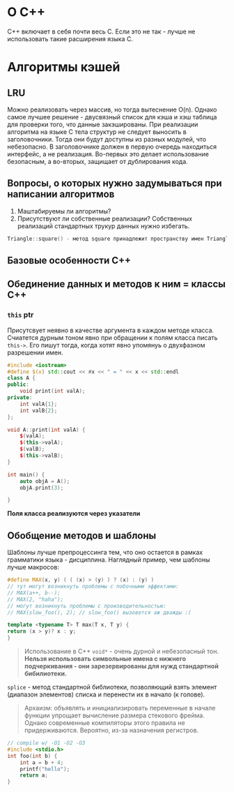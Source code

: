 # О С++
C++ включает в себя почти весь С. Если это не так - лучше не использовать такие расширения языка С.
# Алгоритмы кэшей
## LRU
Можно реализовать через массив, но тогда вытеснение O(n). Однако самое лучшее решение - двусвязный список для кэша и хэш таблица для проверки того, что данные закэшированы.
При реализации алгоритма на языке С тела структур не следует выносить в заголовочники. Тогда они будут доступны из разных модулей, что небезопасно. В заголовочнике должен в первую очередь находиться интерфейс, а не реализация. Во-первых это делает использование безопасным, а во-вторых, защищает от дублирования кода. 

## Вопросы, о которых нужно задумываться при написании алгоритмов
1. Маштабируемы ли алгоритмы?
2. Присутствуют ли собственные реализации? Собственных реализаций стандартных трукур данных нужно избегать.

```C++
Triangle::square() - метод square принадлежит пространству имен Triangle.
```

## Базовые особенности С++
## Обединение данных и методов к ним = классы С++
### `this` ptr
Присутсвует неявно в качестве аргумента в каждом методе класса. Счиатется дурным тоном явно при обращении к полям класса писать `this->`. Его пишут тогда, когда хотят явно упомянуь о двухфазном разрешении имен.

```C++
#include <iostream>
#define $(x) std::cout << #x << " = " << x << std::endl
class A {
public:
    void print(int valA);
private:
    int valA{1};
    int valB{2};
};

void A::print(int valA) {
    $(valA);
    $(this->valA);
    $(valB);
    $(this->valB);
}

int main() {
    auto objA = A();
    objA.print(3);

}
```

**Поля класса реализуются через указатели**
## Обобщение методов и шаблоны
Шаблоны лучше препроцессинга тем, что оно остается в рамках грамматики языка - дисциплина.
Наглядный пример, чем шаблоны лучше макросов:

```C++
#define MAX(x, y) ( ( (x) > (y) ) ? (x) : (y) )
// тут могут возникнуть проблемы с побочными эффектами:
// MAX(a++, b--);
// MAX(2, "haha");
// могут возникнуть проблемы с производительностью:
// MAX(slow_foo(), 2); // slow_foo() вызовется аж дважды :(

template <typename T> T max(T x, T y) {
return (x > y)? x : y;
}
```
> Использование в С++ `void*` - очень дурной и небезопасный тон.
**Нельзя использовать символьные имена с нижнего подчеркивания - они зарезервированы для нужд стандартной бибилиотеки.**

`splice` - метод стандартной библиотеки, позволяющий взять элемент (диапазон элементов) списка и перенести их в начало (к голове).
> Архаизм: объявлять и инициализировать переменные в начале функции упрощает вычисление размера стекового фрейма. Однако современные компиляторы этого правила не придерживаются. Вероятно, из-за назначения регистров.

```C
// compile w/ -O1 -O2 -O3
#include <stdio.h>
int foo(int b) {
    int a = b + 4;
    printf("hello");
    return a;
}
```
